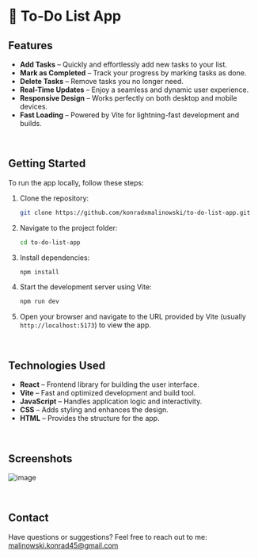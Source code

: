 # 📝 To-Do List App

## Features

- **Add Tasks** – Quickly and effortlessly add new tasks to your list.
- **Mark as Completed** – Track your progress by marking tasks as done.
- **Delete Tasks** – Remove tasks you no longer need.
- **Real-Time Updates** – Enjoy a seamless and dynamic user experience.
- **Responsive Design** – Works perfectly on both desktop and mobile devices.
- **Fast Loading** – Powered by Vite for lightning-fast development and builds.

<br>

## Getting Started

To run the app locally, follow these steps:

1. Clone the repository:

   ```bash
   git clone https://github.com/konradxmalinowski/to-do-list-app.git
   ```

2. Navigate to the project folder:

   ```bash
   cd to-do-list-app
   ```

3. Install dependencies:

   ```bash
   npm install
   ```

4. Start the development server using Vite:

   ```bash
   npm run dev
   ```

5. Open your browser and navigate to the URL provided by Vite (usually `http://localhost:5173`) to view the app.

<br>

## Technologies Used

- **React** – Frontend library for building the user interface.
- **Vite** – Fast and optimized development and build tool.
- **JavaScript** – Handles application logic and interactivity.
- **CSS** – Adds styling and enhances the design.
- **HTML** – Provides the structure for the app.

<br>


## Screenshots
![image](https://github.com/user-attachments/assets/73c81530-fce1-4e99-a4af-345201703d91)



<br>




## Contact

Have questions or suggestions? Feel free to reach out to me: [malinowski.konrad45@gmail.com](malinowski.konrad45@gmail.com)
